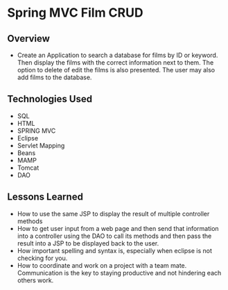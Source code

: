 # Spring MVC Film CRUD


## Overview
* Create an Application to search a database for films by ID or keyword. Then display the films with the correct information next to them. The option to delete of edit the films is also presented. The user may also add films to the database.

## Technologies Used

* SQL
* HTML
* SPRING MVC
* Eclipse
* Servlet Mapping
* Beans
* MAMP
* Tomcat
* DAO

## Lessons Learned
* How to use the same JSP to display the result of multiple controller methods
* How to get user input from a web page and then send that information into a controller using the DAO to call its methods and then pass the result into a JSP to be displayed back to the user.
* How important spelling and syntax is, especially when eclipse is not checking for you.
* How to coordinate and work on a project with a team mate. Communication is the key to staying productive and not hindering each others work.  